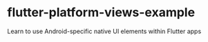 # flutter-platform-views-example
Learn to use Android-specific native UI elements within Flutter apps
